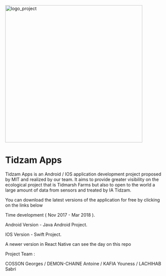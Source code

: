 <img width="437" alt="logo_project" src="https://user-images.githubusercontent.com/32200557/38062478-6459ebd6-32f4-11e8-96ab-daae6fb13d5c.png">

# Tidzam Apps

Tidzam Apps is an Android / IOS application development project proposed by MIT and realized by our team.
It aims to provide greater visibility on the ecological project that is Tidmarsh Farms but also to open to the world a large amount of data from sensors and treated by IA Tidzam.

You can download the latest versions of the application for free by clicking on the links below

Time development ( Nov 2017 - Mar 2018 ).

Android Version - Java Android Project.

IOS Version - Swift Project.

A newer version in React Native can see the day on this repo

Project Team : 

COSSON Georges / 
DEMON-CHAINE Antoine / 
KAFIA Youness / 
LACHIHAB Sabri
